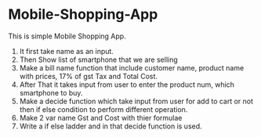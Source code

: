 # Mobile-Shopping-App
This is simple Mobile Shopping App. 
1) It first take name as an input.
2) Then Show list of smartphone that we are selling
3) Make a bill name function that include customer name, product name with prices, 17% of gst Tax and Total Cost.
4) After That it takes input from user to enter the product num, which smartphone to buy.
5) Make a decide function which take input from user for add to cart or not then if else condition to perform different operation.
6) Make 2 var name Gst and Cost with thier formulae
7) Write a if else ladder and in that decide function is used.
